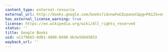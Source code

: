 ```yaml
---
content_type: external-resource
external_url: http://books.google.com/books?id=nwFwC8zpanoC&pg=PA125=onepage
has_external_license_warning: true
license: https://en.wikipedia.org/wiki/All_rights_reserved
status: ''
title: Google Books
uid: a11f9b65-0d01-4890-8490-bb3e5bb95853
wayback_url: ''
---
```

